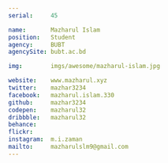 ```yaml
---
serial:     45

name:       Mazharul Islam
position:   Student
agency:     BUBT
agencySite: bubt.ac.bd

img:        imgs/awesome/mazharul-islam.jpg

website:    www.mazharul.xyz
twitter:    mazhar3234
facebook:   mazharul.islam.330
github:     mazhar3234
codepen:    mazharul32
dribbble:   mazharul32
behance:    
flickr:     
instagram:  m.i.zaman
mailto:     mazharulslm9@gmail.com
---
```

